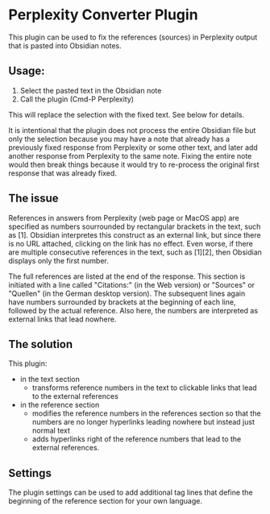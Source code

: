 # Perplexity Converter Plugin

This plugin can be used to fix the references (sources) in Perplexity output that is pasted into Obsidian notes.

## Usage:

1. Select the pasted text in the Obsidian note
2. Call the plugin (Cmd-P Perplexity)

This will replace the selection with the fixed text. See below for details.

It is intentional that the plugin does not process the entire Obsidian file but only the selection because you may have a note that already has a previously fixed response from Perplexity or some other text, and later add another response from Perplexity to the same note. Fixing the entire note would then break things because it would try to re-process the original first response that was already fixed.

## The issue

References in answers from Perplexity (web page or MacOS app) are specified as numbers sourrounded by rectangular brackets in the text, such as \[1\]. Obsidian interpretes this construct as an external link, but since there is no URL attached, clicking on the link has no effect. Even worse, if there are multiple consecutive references in the text, such as \[1\]\[2\], then Obsidian displays only the first number.

The full references are listed at the end of the response. This section is initiated with a line called "Citations:" (in the Web version) or "Sources" or "Quellen" (in the German desktop version). The subsequent lines again have numbers surrounded by brackets at the beginning of each line, followed by the actual reference. Also here, the numbers are interpreted as external links that lead nowhere.

## The solution

This plugin:
- in the text section
  - transforms reference numbers in the text to clickable links that lead to the external references
- in the reference section
  - modifies the reference numbers in the references section so that the numbers are no longer hyperlinks leading nowhere but instead just normal text
  - adds hyperlinks right of the reference numbers that lead to the external references.

## Settings

The plugin settings can be used to add additional tag lines that define the beginning of the reference section for your own language.

